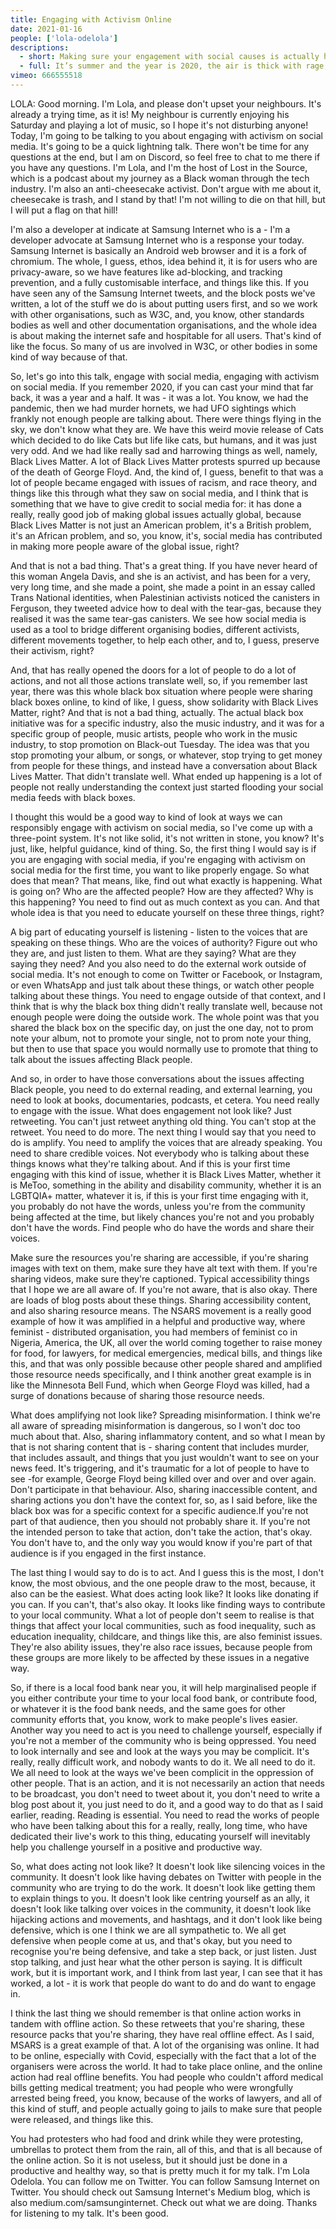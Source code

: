 ```yaml
---
title: Engaging with Activism Online
date: 2021-01-16
people: ['lola-odelola']
descriptions:
  - short: Making sure your engagement with social causes is actually helping.
  - full: It’s summer and the year is 2020, the air is thick with rage, the people are protesting another public killing of an unarmed Black man, George Floyd. In the heat of our collective anger, black boxes begin to flood the social platforms; Twitter, Instagram, Facebook, the boxes are everywhere, some with heartfelt captions, others with hashtags related to Black lives. Most of us are confused. “Lazy!“, the critics shout. “Misguided”, the more gentle observers comment, but what happened? How did we get here? And more importantly, how can we avoid returning here when the inevitable happens again?
vimeo: 666555518
---
```


LOLA: Good morning. I'm Lola, and please don't upset your neighbours. It's already a trying time, as it is! My neighbour is currently enjoying his Saturday and playing a lot of music, so I hope it's not disturbing anyone! Today, I'm going to be talking to you about engaging with activism on social media. It's going to be a quick lightning talk. There won't be time for any questions at the end, but I am on Discord, so feel free to chat to me there if you have any questions. I'm Lola, and I'm the host of Lost in the Source, which is a podcast about my journey as a Black woman through the tech industry. I'm also an anti-cheesecake activist. Don't argue with me about it, cheesecake is trash, and I stand by that! I'm not willing to die on that hill, but I will put a flag on that hill!

I'm also a developer at indicate at Samsung Internet who is a - I'm a developer advocate at Samsung Internet who is a response your today. Samsung Internet is basically an Android web browser and it is a fork of chromium. The whole, I guess, ethos, idea behind it, it is for users who are privacy-aware, so we have features like ad-blocking, and tracking prevention, and a fully customisable interface, and things like this. If you have seen any of the Samsung Internet tweets, and the block posts we've written, a lot of the stuff we do is about putting users first, and so we work with other organisations, such as W3C, and, you know, other standards bodies as well and other documentation organisations, and the whole idea is about making the internet safe and hospitable for all users.
That's kind of like the focus. So many of us are involved in W3C, or other bodies in some kind of way because of that.

So, let's go into this talk, engage with social media, engaging with activism on social media. If you remember 2020, if you can cast your mind that far back, it was a year and a half. It was - it was a lot. You know, we had the pandemic, then we had murder hornets, we had UFO sightings which frankly not enough people are talking about. There were things flying in the sky, we don't know what they are. We have this weird movie release of Cats which decided to do like Cats but life like cats, but humans, and it was just very odd. And we had like really sad and harrowing things as well, namely, Black Lives Matter. A lot of Black Lives Matter protests spurred up because of the death of George Floyd. And, the kind of, I guess, benefit to that was a lot of people became engaged with issues of racism, and race theory, and things like this through what they saw on social media, and I think that is something that we have to give credit to social media for: it has done a really, really good job of making global issues actually global, because Black Lives Matter is not just an American problem, it's a British problem, it's an African problem, and so, you know, it's, social media has contributed in making more people aware of the global issue, right?

And that is not a bad thing. That's a great thing. If you have never heard of this woman Angela Davis, and she is an activist, and has been for a very, very long time, and she made a point, she made a point in an essay called Trans National identities, when Palestinian activists noticed the canisters in Ferguson, they tweeted advice how to deal with the tear-gas, because they realised it was the same tear-gas canisters. We see how social media is used as a tool to bridge different organising bodies, different activists, different movements together, to help each other, and to, I guess, preserve their activism, right?

And, that has really opened the doors for a lot of people to do a lot of actions, and not all those actions translate well, so, if you remember last year, there was this whole black box situation where people were sharing black boxes online, to kind of like, I guess, show solidarity with Black Lives Matter, right? And that is not a bad thing, actually. The actual black box initiative was for a specific industry, also the music industry, and it was for a specific group of people, music artists, people who work in the music industry, to stop promotion on Black-out Tuesday. The idea was that you stop promoting your album, or songs, or whatever, stop trying to get money from people for these things, and instead have a conversation about Black Lives Matter. That didn't translate well. What ended up happening is a lot of people not really understanding the context just started flooding your social media feeds with black boxes.

I thought this would be a good way to kind of look at ways we can responsibly engage with activism on social media, so I've come up with a three-point system. It's not like solid, it's not written in stone, you know? It's just, like, helpful guidance, kind of thing. So, the first thing I would say is if you are engaging with social media, if you're engaging with activism on social media for the first time, you want to like properly engage. So what does that mean? That means, like, find out what exactly is happening. What is going on? Who are the affected people? How are they affected? Why is this happening? You need to find out as much context as you can. And that whole idea is that you need to educate yourself on these three things, right?

A big part of educating yourself is listening - listen to the voices that are speaking on these things. Who are the voices of authority? Figure out who they are, and just listen to them. What are they saying? What are they saying they need? And you also need to do the external work outside of social media. It's not enough to come on Twitter or Facebook, or Instagram, or even WhatsApp and just talk about these things, or watch other people talking about these things. You need to engage outside of that context, and I think that is why the black box thing didn't really translate well, because not enough people were doing the outside work. The whole point was that you shared the black box on the specific day, on just the one day, not to prom note your album, not to promote your single, not to prom note your thing, but then to use that space you would normally use to promote that thing to talk about the issues affecting Black people.

And so, in order to have those conversations about the issues affecting Black people, you need to do external reading, and external learning, you need to look at books, documentaries, podcasts, et cetera. You need really to engage with the issue. What does engagement not look like? Just retweeting. You can't just retweet anything old thing. You can't stop at the retweet. You need to do more. The next thing I would say that you need to do is amplify. You need to amplify the voices that are already speaking. You need to share credible voices. Not everybody who is talking about these things knows what they're talking about. And if this is your first time engaging with this kind of issue, whether it is Black Lives Matter, whether it is MeToo, something in the ability and disability community, whether it is an LGBTQIA+ matter, whatever it is, if this is your first time engaging with it, you probably do not have the words, unless you're from the community being affected at the time, but likely chances you're not and you probably don't have the words. Find people who do have the words and share their voices.

Make sure the resources you're sharing are accessible, if you're sharing images with text on them, make sure they have alt text with them. If you're sharing videos, make sure they're captioned. Typical accessibility things that I hope we are all aware of. If you're not aware, that is also okay. There are loads of blog posts about these things. Sharing accessibility content, and also sharing resource means. The NSARS movement is a really good example of how it was amplified in a helpful and productive way, where feminist - distributed organisation, you had members of feminist co in Nigeria, America, the UK, all over the world coming together to raise money for food, for lawyers, for medical emergencies, medical bills, and things like this, and that was only possible because other people shared and amplified those resource needs specifically, and I think another great example is in like the Minnesota Bell Fund, which when George Floyd was killed, had a surge of donations because of sharing those resource needs.

What does amplifying not look like? Spreading misinformation. I think we're all aware of spreading misinformation is dangerous, so I won't doc too much about that. Also, sharing inflammatory content, and so what I mean by that is not sharing content that is - sharing content that includes murder, that includes assault, and things that you just wouldn't want to see on your news feed. It's triggering, and it's traumatic for a lot of people to have to see -for example, George Floyd being killed over and over and over again. Don't participate in that behaviour. Also, sharing inaccessible content, and sharing actions you don't have the context for, so, as I said before, like the black box was for a specific context for a specific audience.If you're not part of that audience, then you should not probably share it. If you're not the intended person to take that action, don't take the action, that's okay. You don't have to, and the only way you would know if you're part of that audience is if you engaged in the first instance.

The last thing I would say to do is to act. And I guess this is the most, I don't know, the most obvious, and the one people draw to the most, because, it also can be the easiest. What does acting look like? It looks like donating if you can. If you can't, that's also okay. It looks like finding ways to contribute to your local community. What a lot of people don't seem to realise is that things that affect your local communities, such as food inequality, such as education inequality, childcare, and things like this, are also feminist issues. They're also ability issues, they're also race issues, because people from these groups are more likely to be affected by these issues in a negative way.

So, if there is a local food bank near you, it will help marginalised people if you either contribute your time to your local food bank, or contribute food, or whatever it is the food bank needs, and the same goes for other community efforts that, you know, work to make people's lives easier. Another way you need to act is you need to challenge yourself, especially if you're not a member of the community who is being oppressed. You need to look internally and see and look at the ways you may be complicit. It's really, really difficult work, and nobody wants to do it. We all need to do it. We all need to look at the ways we've been complicit in the oppression of other people. That is an action, and it is not necessarily an action that needs to be broadcast, you don't need to tweet about it, you don't need to write a blog post about it, you just need to do it, and a good way to do that as I said earlier, reading. Reading is essential. You need to read the works of people who have been talking about this for a really, really, long time, who have dedicated their live's work to this thing, educating yourself will inevitably help you challenge yourself in a positive and productive way.

So, what does acting not look like? It doesn't look like silencing voices in the community. It doesn't look like having debates on Twitter with people in the community who are trying to do the work. It doesn't look like getting them to explain things to you. It doesn't look like centring yourself as an ally, it doesn't look like talking over voices in the community, it doesn't look like hijacking actions and movements, and hashtags, and it don't look like being defensive, which is one I think we are all sympathetic to. We all get defensive when people come at us, and that's okay, but you need to recognise you're being defensive, and take a step back, or just listen. Just stop talking, and just hear what the other person is saying. It is difficult work, but it is important work, and I think from last year, I can see that it has worked, a lot - it is work that people do want to do and do want to engage in.

I think the last thing we should remember is that online action works in tandem with offline action. So these retweets that you're sharing, these resource packs that you're sharing, they have real offline effect. As I said, MSARS is a great example of that. A lot of the organising was online. It had to be online, especially with Covid, especially with the fact that a lot of the organisers were across the world. It had to take place online, and the online action had real offline benefits. You had people who couldn't afford medical bills getting medical treatment; you had people who were wrongfully arrested being freed, you know, because of the works of lawyers, and all of this kind of stuff, and people actually going to jails to make sure that people were released, and things like this.

You had protesters who had food and drink while they were protesting, umbrellas to protect them from the rain, all of this, and that is all because of the online action. So it is not useless, but it should just be done in a productive and healthy way, so that is pretty much it for my talk. I'm Lola Odelola. You can follow me on Twitter. You can follow Samsung Internet on Twitter. You should check out Samsung Internet's Medium blog, which is also medium.com/samsunginternet. Check out what we are doing. Thanks for listening to my talk. It's been good.
